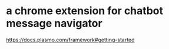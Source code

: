 # a chrome extension for chatbot message navigator

https://docs.plasmo.com/framework#getting-started